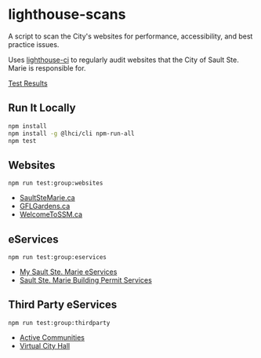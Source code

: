 # lighthouse-scans

A script to scan the City's websites for performance, accessibility, and best practice issues.

Uses [lighthouse-ci](https://github.com/GoogleChrome/lighthouse-ci)
to regularly audit websites that the City of Sault Ste. Marie is responsible for.

[Test Results](https://ci.appveyor.com/project/dangowans/lighthouse-scans)

## Run It Locally

```bash
npm install
npm install -g @lhci/cli npm-run-all
npm test
```

## Websites

`npm run test:group:websites`

-   [SaultSteMarie.ca](https://saultstemarie.ca/)
-   [GFLGardens.ca](http://gflgardens.ca/)
-   [WelcomeToSSM.ca](https://welcometossm.com/)

## eServices

`npm run test:group:eservices`

-   [My Sault Ste. Marie eServices](https://apps.saultstemarie.ca/eservices/)
-   [Sault Ste. Marie Building Permit Services](https://apps.saultstemarie.ca/cityapps/index.asp)

## Third Party eServices

`npm run test:group:thirdparty`

-   [Active Communities](https://ca.apm.activecommunities.com/saultstemarie/Home)
-   [Virtual City Hall](https://myfinance.saultstemarie.ca/vch/)

